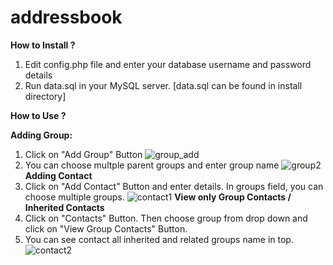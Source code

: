 # addressbook

**How to Install ?**

 1. Edit config.php file and enter your database username and password details
 2. Run data.sql in your MySQL server. [data.sql can be found in install directory]

**How to Use ?**

 **Adding Group:**
 1. Click on  "Add Group" Button 
    ![group_add](https://cloud.githubusercontent.com/assets/3402688/20461205/0fab3200-af1c-11e6-86e6-be0443c2e0e3.png)
 2. You can choose multple parent groups and enter group name
    ![group2](https://cloud.githubusercontent.com/assets/3402688/20461211/4f2e0e3e-af1c-11e6-8dd5-abf35e2116a8.png)
 **Adding Contact**
 1. Click on "Add Contact" Button and enter details. In groups field,  you can choose multiple groups.
    ![contact1](https://cloud.githubusercontent.com/assets/3402688/20461249/bfb60124-af1d-11e6-8463-035c015e2395.png)
 **View only Group Contacts / Inherited Contacts**
 1. Click on "Contacts" Button. Then choose group from drop down and click on "View Group Contacts" Button.
 2. You can see contact all inherited and related groups name in top. 
     ![contact2](https://cloud.githubusercontent.com/assets/3402688/20461229/1f0c8ea0-af1d-11e6-96f0-ee3c06e81ccd.png)
